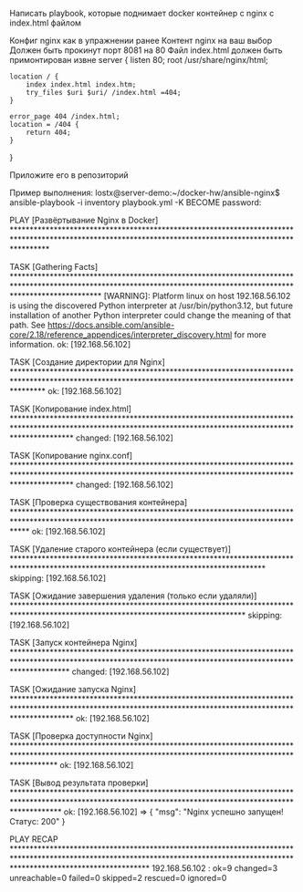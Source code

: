 Написать playbook, которые поднимает docker контейнер с nginx с index.html файлом

Конфиг nginx как в упражнении ранее
Контент nginx на ваш выбор
Должен быть прокинут порт 8081 на 80
Файл index.html должен быть примонтирован извне
server {
    listen 80;
    root /usr/share/nginx/html;

    location / {
        index index.html index.htm;
        try_files $uri $uri/ /index.html =404;
    }

    error_page 404 /index.html;
    location = /404 {
        return 404;
    }
}


Приложите его в репозиторий

Пример выполнения:
lostx@server-demo:~/docker-hw/ansible-nginx$ ansible-playbook -i inventory playbook.yml -K
BECOME password:

PLAY [Развёртывание Nginx в Docker] ********************************************************************************************************************************************************

TASK [Gathering Facts] *********************************************************************************************************************************************************************
[WARNING]: Platform linux on host 192.168.56.102 is using the discovered Python interpreter at /usr/bin/python3.12, but future installation of another Python interpreter could change the
meaning of that path. See https://docs.ansible.com/ansible-core/2.18/reference_appendices/interpreter_discovery.html for more information.
ok: [192.168.56.102]

TASK [Создание директории для Nginx] *******************************************************************************************************************************************************
ok: [192.168.56.102]

TASK [Копирование index.html] **************************************************************************************************************************************************************
changed: [192.168.56.102]

TASK [Копирование nginx.conf] **************************************************************************************************************************************************************
changed: [192.168.56.102]

TASK [Проверка существования контейнера] ***************************************************************************************************************************************************
ok: [192.168.56.102]

TASK [Удаление старого контейнера (если существует)] ***************************************************************************************************************************************
skipping: [192.168.56.102]

TASK [Ожидание завершения удаления (только если удаляли)] **********************************************************************************************************************************
skipping: [192.168.56.102]

TASK [Запуск контейнера Nginx] *************************************************************************************************************************************************************
changed: [192.168.56.102]

TASK [Ожидание запуска Nginx] **************************************************************************************************************************************************************
ok: [192.168.56.102]

TASK [Проверка доступности Nginx] **********************************************************************************************************************************************************
ok: [192.168.56.102]

TASK [Вывод результата проверки] ***********************************************************************************************************************************************************
ok: [192.168.56.102] => {
    "msg": "Nginx успешно запущен! Статус: 200"
}

PLAY RECAP *********************************************************************************************************************************************************************************
192.168.56.102             : ok=9    changed=3    unreachable=0    failed=0    skipped=2    rescued=0    ignored=0
